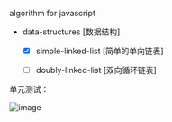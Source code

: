 algorithm for javascript

- data-structures [数据结构]
  - [x] simple-linked-list [简单的单向链表]
  - [ ] doubly-linked-list [双向循环链表]


单元测试：

![image](https://user-images.githubusercontent.com/6022948/49872698-d770c500-fe54-11e8-900e-45875328f199.png)


